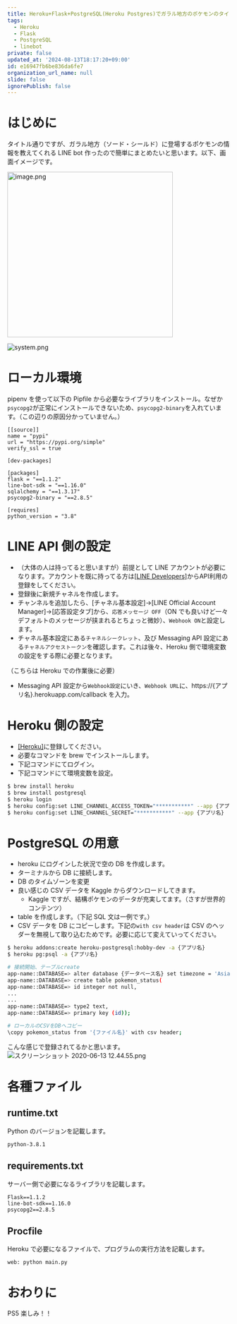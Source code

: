 ```yaml
---
title: Heroku+Flask+PostgreSQL(Heroku Postgres)でガラル地方のポケモンのタイプや強さを教えてくれるLINE bot作った
tags:
  - Heroku
  - Flask
  - PostgreSQL
  - linebot
private: false
updated_at: '2024-08-13T18:17:20+09:00'
id: e16947fb6be836da6fe7
organization_url_name: null
slide: false
ignorePublish: false
---
```


# はじめに

タイトル通りですが、ガラル地方（ソード・シールド）に登場するポケモンの情報を教えてくれる LINE bot 作ったので簡単にまとめたいと思います。以下、画面イメージです。

<img width="375" alt="image.png" src="https://qiita-image-store.s3.ap-northeast-1.amazonaws.com/0/323251/88dc798b-635d-036d-eebc-4fd0f12c317a.png">

![system.png](https://qiita-image-store.s3.ap-northeast-1.amazonaws.com/0/323251/00e61b5c-9d33-1207-d836-671f1971191c.png)

# ローカル環境

pipenv を使って以下の Pipfile から必要なライブラリをインストール。なぜか`psycopg2`が正常にインストールできないため、`psycopg2-binary`を入れています。（この辺りの原因分かっていません。）

```Pipfile
[[source]]
name = "pypi"
url = "https://pypi.org/simple"
verify_ssl = true

[dev-packages]

[packages]
flask = "==1.1.2"
line-bot-sdk = "==1.16.0"
sqlalchemy = "==1.3.17"
psycopg2-binary = "==2.8.5"

[requires]
python_version = "3.8"
```

# LINE API 側の設定

- （大体の人は持ってると思いますが）前提として LINE アカウントが必要になります。アカウントを既に持ってる方は[[LINE Developers]](https://developers.line.biz/ja/)からAPI利用の登録をしてください。
- 登録後に新規チャネルを作成します。
- チャンネルを追加したら、[チャネル基本設定]->[LINE Official Account Manager]->[応答設定タブ]から、`応答メッセージ OFF`（ON でも良いけど一々デフォルトのメッセージが挟まれるとちょっと微妙）、`Webhook ON`と設定します。
- チャネル基本設定にある`チャネルシークレット`、及び Messaging API 設定にある`チャネルアクセストークン`を確認します。これは後々、Heroku 側で環境変数の設定をする際に必要となります。

（こちらは Heroku での作業後に必要）

- Messaging API 設定から`Webhook設定`にいき、`Webhook URL`に、https://{アプリ名}.herokuapp.com/callback を入力。

# Heroku 側の設定

- [[Heroku]](https://id.heroku.com/login)に登録してください。
- 必要なコマンドを brew でインストールします。
- 下記コマンドにてログイン。
- 下記コマンドにて環境変数を設定。

```bash
$ brew install heroku
$ brew install postgresql
$ heroku login
$ heroku config:set LINE_CHANNEL_ACCESS_TOKEN="***********" --app {アプリ名}
$ heroku config:set LINE_CHANNEL_SECRET="***********" --app {アプリ名}
```

# PostgreSQL の用意

- heroku にログインした状況で空の DB を作成します。
- ターミナルから DB に接続します。
- DB のタイムゾーンを変更
- 良い感じの CSV データを Kaggle からダウンロードしてきます。
  - Kaggle ですが、結構ポケモンのデータが充実してます。（さすが世界的コンテンツ）
- table を作成します。（下記 SQL 文は一例です。）
- CSV データを DB にコピーします。下記の`with csv header`は CSV のヘッダーを無視して取り込むためです。必要に応じて変えていってください。

```bash
$ heroku addons:create heroku-postgresql:hobby-dev -a {アプリ名}
$ heroku pg:psql -a {アプリ名}

# 接続開始、テーブルcreate
app-name::DATABASE=> alter database {データベース名} set timezone = 'Asia/Tokyo';
app-name::DATABASE=> create table pokemon_status(
app-name::DATABASE=> id integer not null,
...
...
app-name::DATABASE=> type2 text,
app-name::DATABASE=> primary key (id));

# ローカルのCSVをDBへコピー
\copy pokemon_status from '{ファイル名}' with csv header;
```

こんな感じで登録されてるかと思います。
![スクリーンショット 2020-06-13 12.44.55.png](https://qiita-image-store.s3.ap-northeast-1.amazonaws.com/0/323251/8d0011e0-7826-2973-a8ea-2da57229bbc9.png)

# 各種ファイル

## runtime.txt

Python のバージョンを記載します。

```
python-3.8.1
```

## requirements.txt

サーバー側で必要になるライブラリを記載します。

```
Flask==1.1.2
line-bot-sdk==1.16.0
psycopg2==2.8.5
```

## Procfile

Heroku で必要になるファイルで、プログラムの実行方法を記載します。

```
web: python main.py
```

# おわりに

PS5 楽しみ！！

